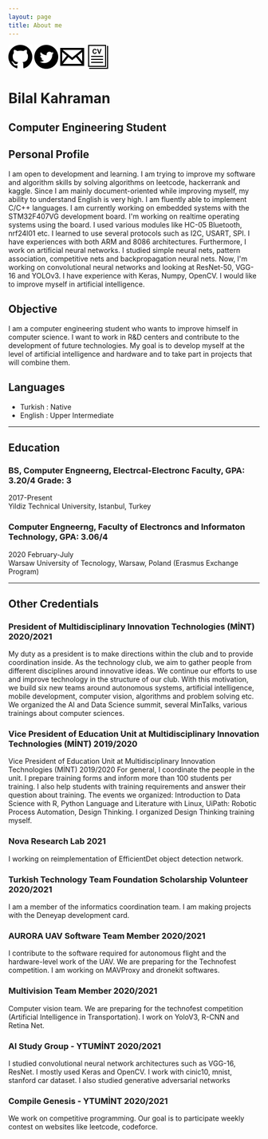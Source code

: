 ```yaml
---
layout: page
title: About me
---
```


[![github-link](assets/images/github.svg)](https://github.com/bilalkah)
[![twitter-link](assets/images/twitter.svg)](https://twitter.com/bilalkhrmnn)
[![mail-link](assets/images/mail.svg)](mailto:kahramannbilal@gmail.com)
[![cv-link](assets/images/cv.svg)](assets/images/cv.pdf)

# Bilal Kahraman
## Computer Engineering Student

## Personal Profile

I am open to development and learning. I am trying to improve my software and algorithm skills by solving algorithms on leetcode, hackerrank and kaggle. Since I am mainly document-oriented while improving myself, my ability to understand English is very high. I am fluently able to implement C/C++ languages.
I am currently working on embedded systems with the STM32F407VG development board. I'm working on realtime operating systems using the board. I used various modules like HC-05 Bluetooth, nrf24l01 etc. I learned to use several protocols such as I2C, USART, SPI. I have experiences with both ARM and 8086 architectures.
Furthermore, I work on artificial neural networks. I studied simple neural nets, pattern association, competitive nets and backpropagation neural nets. Now, I'm working on convolutional neural networks and looking at ResNet-50, VGG-16 and YOLOv3. I have experience with Keras, Numpy, OpenCV. I would like to improve myself in artificial intelligence.

## Objective

I am a computer engineering student who wants to improve himself in computer science. I want to work in R&D centers and contribute to the development of future technologies. My goal is to develop myself at the level of artificial intelligence and hardware and to take part in projects that will combine them.

## Languages
- Turkish : Native
- English : Upper Intermediate

---

## Education

### BS, Computer Engneerng, Electrcal-Electronc Faculty, GPA: 3.20/4 Grade: 3 
2017-Present  
Yildiz Technical University, Istanbul, Turkey

### Computer Engneerng, Faculty of Electroncs and Informaton Technology, GPA: 3.06/4
2020 February-July  
Warsaw University of Tecnology, Warsaw, Poland (Erasmus Exchange Program)

---
## Other Credentials

### President of Multidisciplinary Innovation Technologies (MİNT) 2020/2021

My duty as a president is to make directions within the club and to provide coordination inside. As the technology club, we aim to gather people from different disciplines around innovative ideas. We continue our
efforts to use and improve technology in the structure of our club. With this motivation, we build six new teams around autonomous systems, artificial intelligence, mobile development, computer vision, algorithms and
problem solving etc. We organized the AI and Data Science summit, several MinTalks, various trainings about computer sciences.

### Vice President of Education Unit at Multidisciplinary Innovation Technologies (MİNT) 2019/2020

Vice President of Education Unit at Multidisciplinary Innovation Technologies (MİNT) 2019/2020 For general, I coordinate the people in the unit. I prepare training forms and inform more than 100 students per
training. I also help students with training requirements and answer their question about training. The events we organized: Introduction to Data Science with R, Python Language and Literature with Linux, UiPath: Robotic Process Automation, Design Thinking. I organized Design Thinking training myself.

### Nova Research Lab 2021

I working on reimplementation of EfficientDet object detection network.

### Turkish Technology Team Foundation Scholarship Volunteer 2020/2021

I am a member of the informatics coordination team. I am making projects with the Deneyap development card.

### AURORA UAV Software Team Member 2020/2021

I contribute to the software required for autonomous flight and the hardware-level work of the UAV. We are preparing for the Technofest competition. I am working on MAVProxy and dronekit softwares.

### Multivision Team Member 2020/2021

Computer vision team. We are preparing for the technofest competition (Artificial Intelligence in Transportation). I work on YoloV3, R-CNN and Retina Net.

### AI Study Group - YTUMİNT 2020/2021

I studied convolutional neural network architectures such as VGG-16, ResNet. I mostly used Keras and OpenCV. I work with cinic10, mnist, stanford car dataset. I also studied generative adversarial networks

### Compile Genesis - YTUMİNT 2020/2021

We work on competitive programming. Our goal is to participate weekly contest on websites like leetcode, codeforce.
